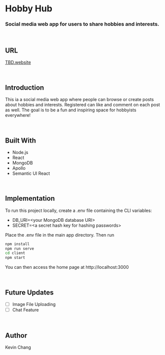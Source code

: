 # Hobby Hub
### Social media web app for users to share hobbies and interests.


<br>

## URL
[TBD.website]()

<br>


<!-- ABOUT THE PROJECT -->
## Introduction
This ia a social media web app where people can browse or create posts about hobbies and interests. Registered can like and comment on each post as well. The goal is to be a fun and inspiring space for hobbyists everywhere!



<br>

## Built With

* Node.js
* React
* MongoDB
* Apollo
* Semantic UI React


<br>

## Implementation

To run this project locally, create a .env file containing the CLI variables:
  * DB_URI=\<your MongoDB database URI>
  * SECRET=\<a secret hash key for hashing passwords>

Place the .env file in the main app directory. Then run


```sh
npm install
npm run serve
cd client
npm start
```
You can then access the home page at http://localhost:3000

<br>

## Future Updates

- [ ] Image File Uploading
- [ ] Chat Feature

<br>


## Author

Kevin Chang

